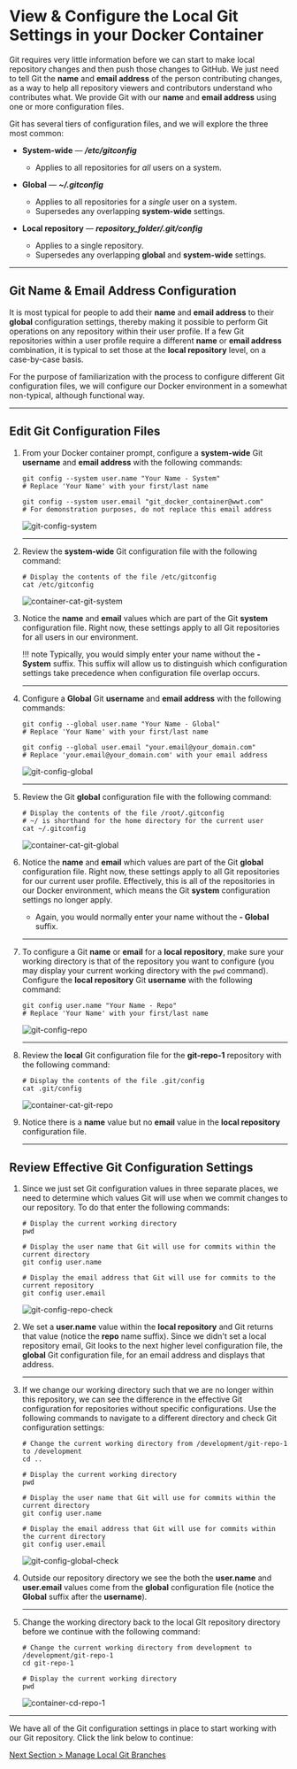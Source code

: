 # View & Configure the Local Git Settings in your Docker Container

Git requires very little information before we can start to make local repository changes and then push those changes to GitHub. We just need to tell Git the **name** and **email address** of the person contributing changes, as a way to help all repository viewers and contributors understand who contributes what. We provide Git with our **name** and **email address** using one or more configuration files.

Git has several tiers of configuration files, and we will explore the three most common:

- **System-wide** — **_/etc/gitconfig_**

    - Applies to all repositories for _all_ users on a system.

- **Global** — **_~/.gitconfig_**

    - Applies to all repositories for a _single_ user on a system.
    - Supersedes any overlapping **system-wide** settings.

- **Local repository** — **_repository_folder/.git/config_**

    - Applies to a single repository.
    - Supersedes any overlapping **global** and **system-wide** settings.

---

## Git Name & Email Address Configuration

It is most typical for people to add their **name** and **email address** to their **global** configuration settings, thereby making it possible to perform Git operations on any repository within their user profile. If a few Git repositories within a user profile require a different **name** or **email address** combination, it is typical to set those at the **local repository** level, on a case-by-case basis.

For the purpose of familiarization with the process to configure different Git configuration files, we will configure our Docker environment in a somewhat non-typical, although functional way.

---

## Edit Git Configuration Files

1. From your Docker container prompt, configure a **system-wide** Git **username** and **email address** with the following commands:

    ```shell
    git config --system user.name "Your Name - System"
    # Replace 'Your Name' with your first/last name

    git config --system user.email "git_docker_container@wwt.com"
    # For demonstration purposes, do not replace this email address
    ```

    ![git-config-system](../images/git-config-system.png "Set system-wide git configuration properties")

    ---

2. Review the **system-wide** Git configuration file with the following command:

    ```shell
    # Display the contents of the file /etc/gitconfig
    cat /etc/gitconfig
    ```

    ![container-cat-git-system](../images/container-cat-git-system.png "Review system-wide git configuration")

3. Notice the **name** and **email** values which are part of the Git **system** configuration file. Right now, these settings apply to all Git repositories for all users in our environment.

    !!! note
        Typically, you would simply enter your name without the **- System** suffix. This suffix will allow us to distinguish which configuration settings take precedence when configuration file overlap occurs.

    ---

4. Configure a **Global** Git **username** and **email address** with the following commands:

    ```shell
    git config --global user.name "Your Name - Global"
    # Replace 'Your Name' with your first/last name

    git config --global user.email "your.email@your_domain.com"
    # Replace 'your.email@your_domain.com' with your email address
    ```

    ![git-config-global](../images/git-config-global.png "Set global git configuration properties")

    ---

5. Review the Git **global** configuration file with the following command:

    ```shell
    # Display the contents of the file /root/.gitconfig
    # ~/ is shorthand for the home directory for the current user
    cat ~/.gitconfig
    ```

    ![container-cat-git-global](../images/container-cat-git-global.png "Review global git configuration")

6. Notice the **name** and **email** which values are part of the Git **global** configuration file. Right now, these settings apply to all Git repositories for our current user profile. Effectively, this is all of the repositories in our Docker environment, which means the Git **system** configuration settings no longer apply.

    - Again, you would normally enter your name without the **- Global** suffix.

    ---

7. To configure a Git **name** or **email** for a **local repository**, make sure your working directory is that of the repository you want to configure (you may display your current working directory with the `pwd` command). Configure the **local repository** Git **username** with the following command:

    ```shell
    git config user.name "Your Name - Repo"
    # Replace 'Your Name' with your first/last name
    ```

    ![git-config-repo](../images/git-config-repo.png "Set repository git configuration properties")

    ---

8. Review the **local** Git configuration file for the **git-repo-1** repository with the following command:

    ```shell
    # Display the contents of the file .git/config
    cat .git/config
    ```

    ![container-cat-git-repo](../images/container-cat-git-repo.png "Review global git configuration")

9. Notice there is a **name** value but no **email** value in the **local repository** configuration file.

    ---

## Review Effective Git Configuration Settings

1. Since we just set Git configuration values in three separate places, we need to determine which values Git will use when we commit changes to our repository. To do that enter the following commands:

    ```shell
    # Display the current working directory
    pwd
    ```

    ```shell
    # Display the user name that Git will use for commits within the current directory
    git config user.name
    ```

    ```shell
    # Display the email address that Git will use for commits to the current repository
    git config user.email
    ```

    ![git-config-repo-check](../images/git-config-repo-check.png "Review effective git configuration settings")

2. We set a **user.name** value within the **local repository** and Git returns that value (notice the **repo** name suffix). Since we didn't set a local repository email, Git looks to the next higher level configuration file, the **global** Git configuration file, for an email address and displays that address.

    ---

3. If we change our working directory such that we are no longer within this repository, we can see the difference in the effective Git configuration for repositories without specific configurations. Use the following commands to navigate to a different directory and check Git configuration settings:

    ```shell
    # Change the current working directory from /development/git-repo-1 to /development
    cd ..
    ```

    ```shell
    # Display the current working directory
    pwd
    ```

    ```shell
    # Display the user name that Git will use for commits within the current directory
    git config user.name
    ```

    ```shell
    # Display the email address that Git will use for commits within the current directory
    git config user.email
    ```

    ![git-config-global-check](../images/git-config-global-check.png "Review effective git configuration settings in a different directory")

4. Outside our repository directory we see the both the **user.name** and **user.email** values come from the **global** configuration file (notice the **Global** suffix after the **username**).

    ---

5. Change the working directory back to the local GIt repository directory before we continue with the following command:

    ```shell
    # Change the current working directory from development to /development/git-repo-1
    cd git-repo-1
    ```

    ```shell
    # Display the current working directory
    pwd
    ```

    ![container-cd-repo-1](../images/container-cd-repo-1.png "Return to the git repository directory")

---

We have all of the Git configuration settings in place to start working with our Git repository. Click the link below to continue:

[Next Section > Manage Local Git Branches](section_7.md "Manage Local Git Branches")

